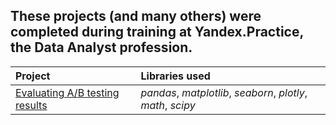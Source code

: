 ## These projects (and many others) were completed during training at Yandex.Practice, the Data Analyst profession.


 Project  | Libraries used | 
| :---------------------- | :---------------------- |
| [Evaluating A/B testing results](ab_test_results) | *pandas*, *matplotlib*, *seaborn*, *plotly*, *math*, *scipy* |

